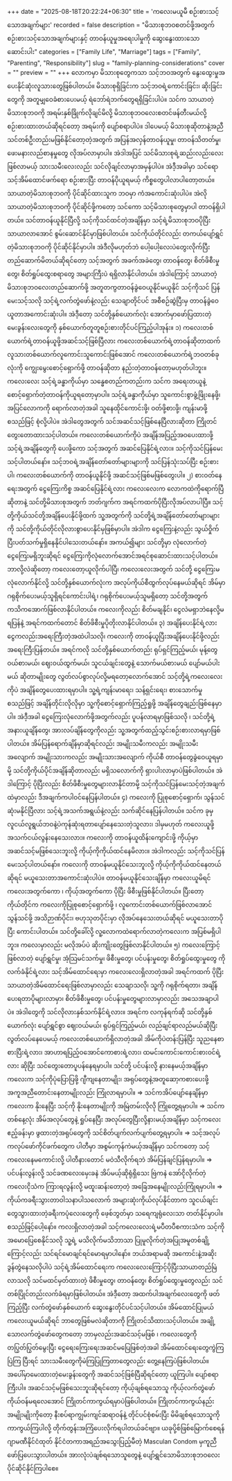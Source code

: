 +++
date = "2025-08-18T20:22:24+06:30"
title = 'ကလေးမယူမီ စဉ်းစားသင့်သောအချက်များ'
recorded = false
description = "မိသားစုဘဝစတင်ဖို့အတွက် စဉ်းစားသင့်သောအချက်များနှင့် တာဝန်ယူမှုအရေးပါမှုကို ဆွေးနွေးထားသောဆောင်းပါး"
categories = ["Family Life", "Marriage"]
tags = ["Family", "Parenting", "Responsibility"]
slug = "family-planning-considerations"
cover = ""
preview = ""
+++
လောကမှာ မိသားစုတွေကသာ သင့်ဘဝအတွက် နွေးထွေးမှုအပေးနိုင်ဆုံးလူသားတွေဖြစ်ပါတယ်။ မိသားစုရှိခြင်းက သင့်ဘဝရဲ့ကောင်းခြင်း၊ ဆိုးခြင်းတွေကို အတူမျှဝေခံစားပေးမယ့် ရဲဘော်ရဲဘက်တွေရရှိခြင်းပါပဲ။ သင်က သာယာတဲ့မိသားစုဘဝကို အရမ်းနှစ်ခြိုက်လိုချင်မိလို့ မိသားစုဘဝလေးစတင်ဖန်တီးမယ်လို့ စဉ်းစားထားတယ်ဆိုရင်တော့ အရမ်းကို ပျော်စရာပါပဲ။ ဒါပေမယ့် မိသားစုဆိုတာနဲ့အညီ သင်တစ်ဦးတည်းမဖြစ်နိုင်တော့တဲ့အတွက် အပြန်အလှန်တာဝန်ယူမှု၊ တာဝန်သိတတ်မှု၊ ဖေးမနားလည်စာနမှုတွေ လိုအပ်လာမှာပါ။ အဲဒါအပြင် သင်မိသားစုရဲ့ဆည်းလည်းလေးဖြစ်လာမယ့် သားသမီးလေးလည်း သင်လိုချင်လာမှာအမှန်ပါပဲ။ အဲဒီ့အခါမှာ သင်ရော သင့်အိမ်ထောင်ဖက်ရော စဉ်းစားပြီး တာဝန်ပိုယူရမယ့် ကိစ္စတွေပါလာပါတော့တယ်။ သာယာတဲ့မိသားစုဘဝကို ပိုင်ဆိုင်ထားသူက ဘဝမှာ ကံအကောင်းဆုံးပါပဲ။ အဲလိုသာယာတဲ့မိသားစုဘဝကို ပိုင်ဆိုင်ဖို့ကတော့ သင်ကော သင့်မိသားစုတွေမှာပါ တာဝန်ရှိပါတယ်။ သင်တာဝန်ယူနိုင်ပြီလို့ သင့်ကိုသင်ထင်တဲ့အချိန်မှာ သင့်ရဲ့မိသားစုဘဝပိုပြီး သာယာလာအောင် စွမ်းဆောင်နိုင်မှာဖြစ်ပါတယ်။ သင်ကိုယ်တိုင်လည်း တကယ်ပျော်ရွှင်တဲ့မိသားစုဘဝကို ပိုင်ဆိုင်နိုင်မှာပါ။ အဲဒီလိုမဟုတ်ဘဲ ပေါ့ပေါ့လေးပဲတွေးလိုက်ပြီး တည်ဆောက်မိတယ်ဆိုရင်တော့ သင့်အတွက် အခက်အခဲတွေ၊ တာဝန်တွေ၊ စိတ်ဖိစီးမှုတွေ၊ စိတ်ရှုပ်ထွေးစရာတွေ အများကြီးပဲ ရရှိလာနိုင်ပါတယ်။ အဲဒါကြောင့် သာယာတဲ့မိသားစုဘဝလေးတည်ဆောက်ဖို့ အတူတကွတာဝန်ခွဲဝေယူနိုင်မယူနိုင် သင့်ကိုသင် ပြန်မေးသင့်သလို သင့်ရဲ့လက်တွဲဖော်နဲ့လည်း သေချာတိုင်ပင် အစီစဉ်ဆွဲပြီးမှ တာဝန်ခွဲဝေယူတာအကောင်းဆုံးပါ။ အဲဒီ့တော့ သင်တို့နှစ်ယောက်လုံး အောက်မှာဖော်ပြထားတဲ့မေးခွန်းလေးတွေကို နှစ်ယောက်တူတူစဉ်းစားတိုင်ပင်ကြည့်ပါအုန်း။ ၁) ကလေးတစ်ယောက်ရဲ့တာဝန်ယူဖို့အဆင်သင့်ဖြစ်ပြီလား ကလေးတစ်ယောက်ရဲ့တာဝန်ဆိုတာထက် လူသားတစ်ယောက်လူကောင်းသူကောင်းဖြစ်အောင် ကလေးတစ်ယောက်ရဲ့ဘဝတစ်ခုလုံးကို ကျွေးမွေးစောင့်ရှောက်ဖို့ တာဝန်ဆိုတာ နည်းတဲ့တာဝန်တော့မဟုတ်ပါဘူး။ ကလေးလေး သင့်ရဲ့ခန္ဓာကိုယ်မှာ သန္ဓေစတည်ကတည်းက သင်က အရေးတယူနဲ့ စောင့်ရှောက်တဲ့တာဝန်ကိုယူရတော့မှာပါ။ သင့်ရဲ့ခန္ဓာကိုယ်မှာ သူကောင်းစွာဖွံ့ဖြိုးနေဖို့၊ အပြင်လောကကို ရောက်လာတဲ့အခါ သူနေထိုင်ကောင်းဖို့၊ ဝတ်ဖို့စားဖို့၊ ကျန်းမာဖို့ စသည်ဖြင့် စုံလို့ပါပဲ။ အဲဒါတွေအတွက် သင်အဆင်သင့်ဖြစ်နေပြီလားဆိုတာ ကြိုတင်တွေးတောထားသင့်ပါတယ်။ ကလေးတစ်ယောက်ကိုပဲ အချိန်အပြည့်အဝပေးထားဖို့ သင့်ရဲ့အချိန်တွေကို ပေးဖို့ကော သင့်အတွက် အဆင်ပြေနိုင်ရဲ့လား။ သင့်ကိုသင်ပြန်မေးသင့်ပါတယ်နော်။ သင့်ဘဝရဲ့အချိန်တော်တော်များများကို သင်ပြန်သုံးသပ်ပြီး စဉ်းစားပါ၊ ကလေးတစ်ယောက်ကို တာဝန်ယူနိုင်ဖို့ အဆင်သင့်ဖြစ်မဖြစ်တွေးပါ။ ၂) စားဝတ်နေရေးအတွက် ငွေကြေးကိစ္စ အဆင်ပြေနိုင်ရဲ့လား ကလေးလေးက လောကထဲကိုရောက်ပြီဆိုတာနဲ့ သင်တို့မိသားစုအတွက် ဘတ်ဂျက်က အရင်ကထက်ပိုပြီးလိုအပ်လာပါပြီ။ သင့်တို့ကိုယ်သင်တို့အချိန်ပေးနိုင်ဖို့ထက် သူ့အတွက်ကို သင်တို့ရဲ့အချိန်တော်တော်များများကို သင်တို့ကိုယ်တိုင်လိုလားစွာပေးနိုင်မှဖြစ်မှာပါ။ အဲဒါက ငွေကြေးနဲ့လည်း သွယ်ဝှိုက်ပြီးပတ်သက်မှုရှိနေနိုင်ပါသေးတယ်နော်။ အကယ်၍များ သင်တို့မှာ လုံလောက်တဲ့ငွေကြေးမရှိဘူးဆိုရင် ငွေကြေးကိုလုံလောက်အောင်အရင်စုဆောင်းထားသင့်ပါတယ်။ ဘာလို့လဲဆိုတော့ ကလေးတော့ယူလိုက်ပါပြီ၊ ကလေးလေးအတွက် သင်တို့ ငွေကြေးမလုံလောက်နိုင်လို့ သင်တို့နှစ်ယောက်လုံးက အလုပ်ကိုယ်စီထွက်လုပ်နေမယ်ဆိုရင် အိမ်မှာ ဂရုစိုက်ပေးမယ့်သူရှိရင်ကောင်းပါရဲ့၊ ဂရုစိုက်ပေးမယ့်သူမရှိတော့ သင်တို့အတွက် ကသိကအောက်ဖြစ်လာနိုင်ပါတယ်။ ကလေးကိုလည်း စိတ်မချနိုင်၊ ငွေလဲမရှာဘဲနေလို့မရပြန်နဲ့ အရင်ကထက်တောင် စိတ်ဖိစီးမှုပိုတိုးလာနိုင်ပါတယ်။ ၃) အချိန်ပေးနိုင်ရဲ့လား ငွေကလည်းအရေးကြီးတဲ့အထဲပါသလို၊ ကလေးကို တာဝန်ယူပြီးအချိန်ပေးနိုင်ဖို့လည်း အရေးကြီးပြန်တယ်။ အရင်ကလို သင်တို့နှစ်ယောက်တည်း ရုပ်ရှင်ကြည့်မယ်၊ မုန့်တွေဝယ်စားမယ်၊ ဈေးဝယ်ထွက်မယ်၊ သူငယ်ချင်းတွေနဲ့ သောက်မယ်စားမယ် ပျော်မယ်ပါးမယ် ဆိုတာမျိုးတွေ လွတ်လပ်စွာလုပ်လို့မရတော့လောက်အောင် သင့်တို့ရဲ့ကလေးလေးကိုပဲ အချိန်တွေပေးထားရမှာပါ။ သူ့ရဲ့ကျန်းမာရေး၊ သန့်ရှင်းရေး၊ စားသောက်မှု စသည်ဖြင့် အချိန်တိုင်းလိုလိုမှာ သူ့ကိုစောင့်ရှောက်ကြည့်ရှုဖို့ အချိန်တွေချည်းဖြစ်နေမှာပါ။ အဲဒီ့အခါ ငွေကြေးလုံလောက်ဖို့အတွက်လည်း ပူပန်လာရမှာဖြစ်သလို ၊ သင်တို့ရဲ့အနားယူချိန်တွေ၊ အားလပ်ချိန်တွေကိုလည်း သူ့အတွက်ထည့်သွင်းစဉ်းစားလာရမှာဖြစ်ပါတယ်။ အိမ်ပြန်ရောက်ချိန်မှာဆိုရင်လည်း အမျိုးသမီးကလည်း အမျိုးသမီးအလျောက် အမျိုးသားကလည်း အမျိုးသားအလျောက် ကိုယ်စီ တာဝန်တွေခွဲဝေယူရမှာမို့ သင်တို့ကိုယ်ပိုင်အချိန်ဆိုတာလည်း မရှိသလောက်ကို ရှားပါးလာမှာပဲဖြစ်ပါတယ်။ အဲဒါကြောင့် ပိုပြီးလည်း စိတ်ဖိစီးမှုတွေများလာနိုင်တာမို့ သင့်ကိုသင်ပြန်မေးသင့်တဲ့အချက်ထဲမှာလည်း ဒီအချက်ကပါဝင်နေပြန်ပါတယ်။ ၄) ကလေးကို ပြုစုစောင့်ရှောက်၊ သွန်သင်ဆုံးမနိုင်ပြီလား သင့်ရဲ့အသက်အရွယ်နဲ့လည်း သက်ဆိုင်နေပြန်ပါတယ်။ သင်က ခုမှ လူငယ်လူရွယ်ဘဝနဲ့ပဲကုန်ဆုံးရတာပျော်နေသေးတဲ့သူလား၊ ဒါမှမဟုတ် ကလေးယူဖို့ အသက်ငယ်လွန်းနေသေးလား။ ကလေးကို တာဝန်ယူထိန်းကျောင်းဖို့ ကိုယ့်မှာအဆင်သင့်မဖြစ်သေးဘူးလို့ ကိုယ့်ကိုကိုယ်ထင်နေမိလား။ အဲဒါကလည်း သင့်ကိုသင်ပြန်မေးသင့်ပါတယ်နော်။ ကလေးကို တာဝန်မယူနိုင်သေးဘူးလို့ ကိုယ့်ကိုကိုယ်ထင်နေတယ်ဆိုရင် မယူသေးတာအကောင်းဆုံးပါပဲ။ တာဝန်မယူနိုင်သေးချိန်မှာ ကလေးယူမိရင် ကလေးအတွက်ကော ၊ ကိုယ့်အတွက်ကော ပိုပြီး ဖိစီးမှုဖြစ်နိုင်ပါတယ်။ ပြီးတော့ ကိုယ်တိုင်က ကလေးကိုပြုစုစောင့်ရှောက်ဖို့ ၊ လူကောင်းတစ်ယောက်ဖြစ်လာအောင် သွန်သင်ဖို့ အသိဉာဏ်ပိုင်း၊ ဗဟုသုတပိုင်းမှာ လိုအပ်နေသေးတယ်ဆိုရင် မယူသေးတာပိုပြီး ကောင်းပါတယ်။ သင်တို့ခေါ်လို့ လူ့လောကထဲရောက်လာတဲ့ကလေးက အပြစ်မရှိပါဘူး။ ကလေးမှာလည်း မလိုအပ်ပဲ ဆိုးကျိုးတွေဖြစ်လာနိုင်ပါတယ်။ ၅) ကလေးကြောင့် ဖြစ်လာတဲ့ ပျော်ရွှင်မှု၊ အံ့သြမင်သက်မှု၊ ဖိစီးမှုတွေ၊ ပင်ပန်းမှုတွေ၊ စိတ်ရှုပ်ထွေးမှုတွေ ကို လက်ခံနိုင်ရဲ့လား သင့်အိမ်ထောင်ရေးမှာ ကလေးလေးရှိလာတဲ့အခါ အရင်ကထက် ပိုပြီးသာယာတဲ့အိမ်ထောင်ရေးဖြစ်လာမှာလည်း သေချာသလို၊ သူ့ကို ဂရုစိုက်ရတာ၊ အချိန်ပေးရတာပိုများလာမှာ၊ စိတ်ဖိစီးမှုတွေ၊ ပင်ပန်းမှုတွေများလာမှာလည်း အသေအချာပါပဲ။ အဲဒါတွေကို သင်လိုလားနှစ်သက်နိုင်ရဲ့လား။ အရင်က လကုန်ရက်ဆို သင်တို့နှစ်ယောက်လုံး ပျော်ရွှင်စွာ ဈေးဝယ်မယ်၊ ရုပ်ရှင်ကြည့်မယ်၊ လည်ချင်ရာလည်မယ်ဆိုပြီး လွတ်လပ်နေပေမယ့် ကလေးတစ်ယောက်ရှိလာတဲ့အခါ အိမ်ကိုပဲတန်းပြန်ပြီး သူညနေစာစားပြီးရဲ့လား၊ အာဟာရပြည့်ဝအောင်ကောစားရဲ့လား၊ ထမင်းကောင်းကောင်းစားဝင်ရဲ့လား ဆိုပြီး သင်တွေးတောပူပန်နေရမှာပါ။ သင်တို့ ပင်ပန်းလို့ နားနေမယ့်အချိန်မှာ ကလေးက သင့်ကိုပုံပြောပြဖို့ ဂျီကျနေတာမျိုး၊ အရုပ်တွေနဲ့အတူဆော့ကစားပေးဖို့ အကူအညီတောင်းနေတာမျိုးလည်း ကြုံလာရမှာပါ။ => သင်ကအိပ်ပျော်နေချိန်မှာ ကလေးက နိုးနေပြီး သင့်ကို နိုးနေတာမျိုးကို အမြဲတမ်းလိုလို ကြုံတွေ့ရမှာပါ။ => သင်ကတစ်နေ့လုံး အိမ်အလုပ်တွေနဲ့ ရှုပ်နေပြီး အလုပ်တွေပြီးလို့နားမယ့်အချိန်မှာ သင့်ကလေး ဧည့်ခန်းမှာ ဖွထားတဲ့အရုပ်တွေကို သင်စိတ်ပျက်လက်ပျက်တွေ့ရမှာပါ။ => သင့်အလုပ်ကလုပ်ဖော်ကိုင်ဖက်တွေက ပါတီမှာ အစွမ်းကုန်ကဲမယ့်အချိန်မှာ သင်ကတော့ သင့်ကလေးနေမကောင်းလို့ ပါတီနားတောင် မဝဲသီလိုက်ရဘဲ အိမ်ပြန်ချင်ပြန်ရမှာပါ။ => ပင်ပန်းလွန်းလို့ သင်ခဏလေးမှေးခနဲ အိပ်မယ့်ဆိုရုံရှိသေး ဗြဲကနဲ အော်ငိုလိုက်တဲ့ ကလေးငိုသံက ကြားရလွန်းလို့ မထူးဆန်းတော့တဲ့ အခြေအနေမျိုးလည်းကြုံရမှာပါ။ => ကိုယ်ကခရီးသွားတာဝါသနာပါသလောက် အများဆုံးကိုယ်လုပ်နိုင်တာက သူငယ်ချင်းတွေသွားထားတဲ့ခရီးကပုံလေးတွေကို ဖေ့စ်ဘွတ်မှာ သရေကျရုံလေးသာ တတ်နိုင်မှာပါ။ စသည်ဖြင့်ပေါ့နော်။ ကလးရှိလာတဲ့အခါ သင့်ကလေးလေးရဲ့မပီတပီစကားသံက သင့်ကိုအမောပြေစေနိုင်သလို သူ့ရဲ့ မသိလိုက်မသိဘာသာ ပြုမူလိုက်တဲ့အပြုအမူတစ်ချို့ကြောင့်လည်း သင်ရင်မောချင်ရင်မောရမှာပါနော်။ ဘယ်အရာမဆို အကောင်းနဲ့အဆိုးဒွန်တွဲနေသလိုပါပဲ သင့်ရဲ့အိမ်ထောင်ရေးက ကလေးလေးကြောင့်ပိုပြီးသာယာတည်မြဲလာသလို သင်မထင်မှတ်ထားတဲ့ ဖိစီးမှုတွေ၊ တာဝန်တွေ၊ စိတ်ရှုပ်ထွေးမှုတွေလည်း သင်တစ်ပြိုင်တည်းလက်ခံရမှာဖြစ်ပါတယ်။ အဲဒီ့တော့ အထက်ပါအချက်လေးတွေကို ဖတ်ကြည့်ပြီး လက်တွဲဖော်နှစ်ယောက် ဆွေးနွေးတိုင်ပင်သင့်ပါတယ်။ အိမ်ထောင်ပြုမယ် ကလေးယူမယ်ဆိုရင် ဘာတွေဖြစ်မလဲဆိုတာကို ကြိုတင်သိထားသင့်ပါတယ်။ အချို့ သောလက်တွဲဖော်တွေကတော့ ဘာမှလည်းအဆင်သင့်မဖြစ် ၊ ကလေးတွေကို တပြွတ်ပြွတ်မွေးပြီး ငွေရေးကြေးရေးအဆင်မပြေဖြစ်တဲ့အခါ အိမ်ထောင်ရေးတွေကွဲကြပြဲကြ ပြီးရင် သားသမီးတွေကိုမဲကြပြုကြတာတွေလည်း တွေ့နေကြပဲဖြစ်ပါတယ်။ အပေါ်မှာမေးထားတဲ့မေးခွန်းတွေကို အဆင်သင့်ဖြစ်ပြီဆိုရင်တော့ ယူကြပါ။ ပျော်စရာကြီးပါ။ အဆင်သင့်မဖြစ်သေးဘူးဆိုရင်တော့ ကိုယ့်ချစ်ရသောသူ ကိုယ့်လက်တွဲဖော်ကိုယ်ဝန်မရလေအောင် ကြိုတင်ကာကွယ်ရမှာပဲဖြစ်ပါတယ်။ ကြိုတင်ကာကွယ်နည်းအမျိုးမျိုးကိုတော့ နီးစပ်ရာကျွမ်းကျင်ဆရာဝန်နဲ့ တိုင်ပင်စုံစမ်းပြီး မိမိချစ်ရသောသူကိုကာကွယ်ကြပါလို့ တိုက်တွန်းအကြံပေးလိုက်ရပါတယ်ခင်ဗျာ။ ယခုပို့စ်ဖြစ်မြောက်စေရန် ဂျာမဏီနိုင်ငံထုတ် နိုင်ငံတကာအရည်အသွေးပြည့်မီတဲ့ Masculan Condom မှကူညီဖော်ပြပေးသွားပါတယ်။ အားလုံးပဲချစ်ရသောသူတွေနဲ့ ပျော်ရွှင်သောမိသားစုဘဝလေးပိုင်ဆိုင်နိုင်ကြပါစေ။